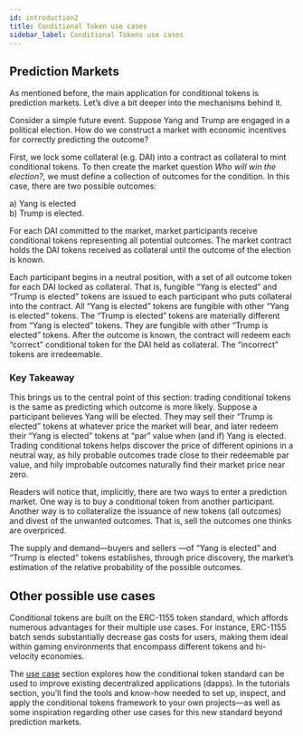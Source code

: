 ```yaml
---
id: introduction2
title: Conditional Token use cases
sidebar_label: Conditional Tokens use cases
---
```


## Prediction Markets


As mentioned before, the main application for conditional tokens is prediction markets. Let’s dive a bit deeper into the mechanisms behind it.

Consider a simple future event. Suppose Yang and Trump are engaged in a political election.
How do we construct a market with economic incentives for correctly predicting the outcome?


First, we lock some collateral (e.g. DAI) into a contract as collateral  to mint conditional tokens. To then create the market question <em>Who will win the election?</em>, we must define a collection of outcomes for the condition. In this case, there are two possible outcomes:

<p>
a) Yang is elected
<br>
b) Trump is elected.
</p>

For each DAI committed to the market, market participants receive conditional tokens representing all potential outcomes. The market contract holds the DAI tokens received as collateral until the outcome of the election is known.

Each participant begins in a neutral position, with a set of all outcome token for each DAI locked as collateral. That is, fungible “Yang is elected” and “Trump is elected” tokens are issued to each participant who puts collateral into the contract. All “Yang is elected” tokens are fungible with other “Yang is elected” tokens. The “Trump is elected” tokens are materially different from “Yang is elected” tokens. They are fungible with other “Trump is elected” tokens. After the outcome is known, the contract will redeem each “correct” conditional token for the DAI held as collateral. The “incorrect” tokens are irredeemable.

### Key Takeaway

This brings us to the central point of this section: trading conditional tokens is the same as predicting which outcome is more likely. Suppose a participant believes Yang will be elected. They may sell their “Trump is elected” tokens at whatever price the market will bear, and later redeem their “Yang is elected” tokens at “par” value when (and if) Yang is elected. Trading conditional tokens helps discover the price of different opinions in a neutral way, as hily probable outcomes trade close to their redeemable par value, and hily improbable outcomes naturally find their market price near zero.

Readers will notice that, implicitly, there are two ways to enter a prediction market. One way is to buy a conditional token from another participant. Another way is to collateralize the issuance of new tokens (all outcomes) and divest of the unwanted outcomes. That is, sell the outcomes one thinks are overpriced.

The supply and demand—buyers and sellers —of “Yang is elected” and “Trump is elected” tokens establishes, through price discovery, the market’s estimation of the relative probability of the possible outcomes.


## Other possible use cases

Conditional tokens are built on the ERC-1155 token standard, which  affords numerous advantages for their multiple use cases. For instance, ERC-1155 batch sends substantially decrease gas costs for users, making them ideal within gaming environments that encompass different tokens and hi-velocity economies.

The <a href="/use-case">use case</a> section explores how the conditional token standard can be used to improve existing decentralized applications (dapps). In the tutorials section, you’ll find the tools and know-how needed to set up, inspect, and apply the conditional tokens framework to your own projects—as well as some inspiration regarding other use cases for this new standard beyond prediction markets.
